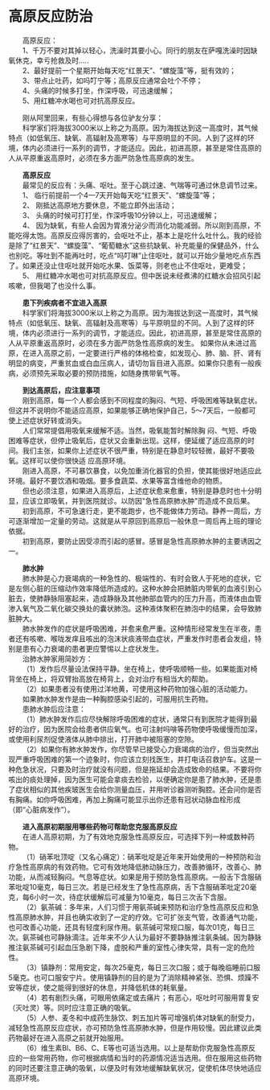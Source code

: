 # 高原反应防治  

&emsp;&emsp;高原反应：  
&emsp;&emsp;1、千万不要对其掉以轻心，洗澡时其要小心。同行的朋友在萨嘎洗澡时因缺氧休克，幸亏抢救及时.....  
&emsp;&emsp;2、最好提前一个星期开始每天吃“红景天”、“螺旋藻”等，挺有效的；  
&emsp;&emsp;3、带点止吐药，如吗叮宁等；高原反应通常会吐个不停；  
&emsp;&emsp;4、头痛的时候多打坐，作深呼吸，可迅速缓解；  
&emsp;&emsp;5、用红糖冲水喝也可对抗高原反应。  

&emsp;&emsp;刚从阿里回来，有些心得想与各位驴友分享：  
&emsp;&emsp;科学家们将海拔3000米以上称之为高原。因为海拔达到这一高度时，其气候特点（如低氧压、缺氧、高辐射及高寒等）与平原明显的不同。人到了这样的环境，体内必须进行一系列的调节，才能适应。因此，初进高原，甚至是常住高原的人从平原重返高原时，必须在多方面严防急性高原病的发生。  

&emsp;&emsp;**高原反应**  
&emsp;&emsp;最常见的反应有：头痛、呕吐。至于心跳过速、气喘等可通过休息调节过来。  
&emsp;&emsp;1、 临行前提前一个4—7天开始每天吃“红景天”、“螺旋藻”等；  
&emsp;&emsp;2、 刚抵达高原地方要休息，不能立即外出活动；  
&emsp;&emsp;3、 头痛的时候可打打坐，作深呼吸10分钟以上，可迅速缓解；  
&emsp;&emsp;4、 因为缺氧，有些人会因为胃液分泌少而消化功能减弱。所以刚到高原，不能吃得太饱。高原反应得厉害的，会呕吐不止，基本上是吃什么吐什么。我的经验是除了“红景天”、“螺旋藻”、“葡萄糖水”这些抗缺氧、补充能量的保健品外，什么也别吃。等吐到不能再吐时，吃点“吗叮啉”止住呕吐，就可以开始少量地吃点东西了。如果还没止住呕吐就开始吃水果、饭菜等，则老也止不住呕吐，更难受；  
&emsp;&emsp;5、 用红糖冲水喝也可对抗高原反应。但中医说未经煮沸的红糖水会招风引起咳嗽，但我喝了也没什么事。  

&emsp;&emsp;**患下列疾病者不宜进入高原**  
&emsp;&emsp;科学家们将海拔3000米以上称之为高原。因为海拔达到这一高度时，其气候特点（如低氧压、缺氧、高辐射及高寒等）与平原明显的不同。人到了这样的环境，体内必须进行一系列的调节，才能适应。因此，初进高原，甚至是常住高原的人从平原重返高原时，必须在多方面严防急性高原病的发生。  如果你从未进过高原，在进入高原之前，一定要进行严格的体格检查，如发现心、肺、脑、肝、肾有明显的病变，严重贫血或白血压病人，请切勿盲目进入高原。如果你只患有一般疾病，必须预先采取必要的预防措施，如随身携带氧气等。  

&emsp;&emsp;**到达高原后，应注意事项**  
&emsp;&emsp;刚到高原，每一个人都会感到不同程度的胸闷、气短、呼吸困难等缺氧症状。但这并不说明你不能适应高原，如果能够正确地保护自己，5～7天后，一般都可使上述症状好转或消失。  
&emsp;&emsp;人们常常提倡用吸氧来缓解不适。当然，吸氧能暂时解除胸 闷、气短、呼吸困难等症状，但停止吸氧后，症状又会重新出现。这样，便延缓了适应高原的时间。我们主张，如果你上述症状不很严重，特别是在静息时较轻微，最好不要吸氧。这样可以使你很快适 应高原环境。  
&emsp;&emsp;刚进入高原，不可暴饮暴食，以免加重消化器官的负担，使其能很好地适应此环境。最好不要饮酒和吸烟。要多食蔬菜、水果等富含维他命的物质。  
&emsp;&emsp;但也必须注意，如果进入高原后，上述症状愈来愈重，特别是静息时也十分明显，应该立即吸氧，并到医院就诊。以防因"急性高原肺水肿"而造成不良后果。  
&emsp;&emsp;初到高原，不可急速行走，更不能跑步，也不能做体力劳动。静养一周后，方可逐渐增加一定量的劳动。这就是从平原回到高原后一般休息一周后再上班的理论依据。  
&emsp;&emsp;初到高原，要防止因受凉而引起的感冒。感冒是急性高原肺水肿的主要诱因之一。  

&emsp;&emsp;**肺水肿**  
&emsp;&emsp;肺水肿是心力衰竭病的一种急性的、极端性的、有时会致人于死地的症状，它是左侧心脏的压缩动作效率降低所造成的。这种水肿会把肺脏内带氧的血液引到心脏去，使肺静脉阻塞起来，造成静脉及其他肺部血管内的压力升高，而液体由血管渗入氧气及二氧化碳交换处的囊状肺泡。这种液体聚积在肺泡中的结果，会导致肺脏肿大。  
&emsp;&emsp;肺水肿发作的症状是呼吸困难，并愈来愈严重。这种情形经常发生在半夜，患者还有咳嗽、喉咙发痒且咳出的泡沫状痰液带血症状，严重发作时患者会发组，特别是患有心力衰竭的患者更应警惕以上症状发生。  
&emsp;&emsp;治肺水肿家用简妙方：  
&emsp;&emsp;（1）发作后尽量设法保持平静。坐在椅上，使呼吸顺畅一些。如果能面对椅背坐在椅上，将双臂抬高放在椅背上，会对治疗有相当大的帮助。  
&emsp;&emsp;（2）如果患者没有使用过洋地黄，可使用这种药物加强心脏的活动能力。  
&emsp;&emsp;如果肺水肿发作是由一种胸腔感染引起的，可服用抗生药物。  
&emsp;&emsp;患肺水肿后应注意：  
&emsp;&emsp;（1）肺水肿发作后应尽快解除呼吸困难的症状，通常只有到医院才能得到最好的治疗，因为医院会给患者供应氧气。也可注射吗啡等药物使呼吸缓慢而加深，或使用利尿剂促使液体从肺中排出，打开肺中被阻塞的空隙。  
&emsp;&emsp;（2）如果你有肺水肿发作，你尽管早已接受心力衰竭病的治疗，但当突然出现严重呼吸困难的第一个迹象时，你应该立刻找医生，并打电话召救护车。这是一种危急状况，只要及时治疗就没有问题，但是拖延却会造成致命的结果。不要将你咳出的痰处理掉，因为医生可能会拿痰去检验，以便确定你是患了肺水肿，还是患了症状相似的其他疾玻医生会给你测量血压，并用听诊器测听胸腔。还会问你是否有胸痛。如你呼吸困难，再加上胸痛可能显示出你还患有冠状动脉血栓形成（即“心脏病发作”）。  

&emsp;&emsp;**进入高原初期服用哪些药物可帮助您克服高原反应**  
&emsp;&emsp;在进人高原初期，为了有效地克服急性高原反应，可选择下列一种或数种药物。  
&emsp;&emsp;（1）硝苯吡顶啶（又名心痛定）：硝苯吡啶是近年来开始使用的一种预防和治疗急性高原病的有效药物。它可有效地降低肺动脉压力，改善肺循环，改善心、肺功能，从而减轻胸闷。气息等症状。如果是用于预防急性高原病。一般舌下含服硝苯吡啶10毫克，每日三次。若是已经发生了急性高原病，舌下含服硝苯吡定20毫克，每6小时一次，待症状缓解后可减量为10毫克，每日三次舌下含服。  
&emsp;&emsp;（2）氨茶碱：多年来，人们习惯于用氨茶碱来预防和治疗急性高原反应和急性高原肺水肿，并且也确实收到了一定的疗效。它可扩张支气管，改善通气功能，也可改善心功能，还具有轻度利尿作用。氨茶碱可常规口服，每次01克，每日三次。氨茶碱也可静脉滴注。近年来不少人认为最好不要静脉推注氨条碱。因为静脉推注氨茶碱可引起血压急剧下降，虚脱和严重的室性心律失常，具有一定的危险性。  
&emsp;&emsp;（3）镇静剂：常用安定，每次25毫克，每日三次口服；或于每晚临睡前口服5毫克。也可口服安宁片。使用镇静剂的目的是为了消除精神紧张、恐惧、烦躁不安等症状，使之能得到很好的休息，并降低机体的耗氧量。  
&emsp;&emsp;（4）若有剧烈头痛，可眼用依痛定或去痛片；有恶心，呕吐时可服用胃复安（灭吐灵）等。同时应注意正确的吸氧。  
&emsp;&emsp;（5）人参、麦冬和中成药生脉饮、刺五加片等可增强机体对缺氧的耐受力，减轻急性高原反应症状，亦可预防急性高原肺水肿，但是作用较慢。因此建议此类药物最好在进入高原之前就开始服用。  
&emsp;&emsp;（6）维生素Bl、B6、C、E等也可适当选用。以上是帮助你克服急性高原反应的一些常用药物，你可根据病情和当时的药源情况适当选用。但在服用这些药物的同时还要注意正确的吸氧，以便及时有效地缓解缺氧状况，促使机体尽快地适应高原环境。  